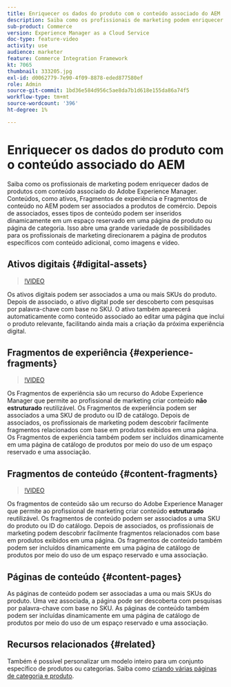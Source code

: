 ```yaml
---
title: Enriquecer os dados do produto com o conteúdo associado do AEM
description: Saiba como os profissionais de marketing podem enriquecer dados de produtos com conteúdo associado do Adobe Experience Manager adicionando dinamicamente conteúdo de marketing às páginas de produtos. Isso abre uma grande variedade de possibilidades para os profissionais de marketing direcionarem páginas de produtos específicas com conteúdo adicional, como imagens e vídeo.
sub-product: Commerce
version: Experience Manager as a Cloud Service
doc-type: feature-video
activity: use
audience: marketer
feature: Commerce Integration Framework
kt: 7065
thumbnail: 333205.jpg
exl-id: d0062779-7e90-4f09-8878-eded877580ef
role: Admin
source-git-commit: 1bd36e584d956c5ae8da7b1d618e155da86a74f5
workflow-type: tm+mt
source-wordcount: '396'
ht-degree: 1%

---
```


# Enriquecer os dados do produto com o conteúdo associado do AEM

Saiba como os profissionais de marketing podem enriquecer dados de produtos com conteúdo associado do Adobe Experience Manager. Conteúdos, como ativos, Fragmentos de experiência e Fragmentos de conteúdo no AEM podem ser associados a produtos de comércio. Depois de associados, esses tipos de conteúdo podem ser inseridos dinamicamente em um espaço reservado em uma página de produto ou página de categoria. Isso abre uma grande variedade de possibilidades para os profissionais de marketing direcionarem a página de produtos específicos com conteúdo adicional, como imagens e vídeo.

## Ativos digitais {#digital-assets}

>[!VIDEO](https://video.tv.adobe.com/v/339121/?quality=12&learn=on)

Os ativos digitais podem ser associados a uma ou mais SKUs do produto. Depois de associado, o ativo digital pode ser descoberto com pesquisas por palavra-chave com base no SKU. O ativo também aparecerá automaticamente como conteúdo associado ao editar uma página que inclui o produto relevante, facilitando ainda mais a criação da próxima experiência digital.

## Fragmentos de experiência {#experience-fragments}

>[!VIDEO](https://video.tv.adobe.com/v/333205/?quality=12&learn=on)

Os Fragmentos de experiência são um recurso do Adobe Experience Manager que permite ao profissional de marketing criar conteúdo **não estruturado** reutilizável. Os Fragmentos de experiência podem ser associados a uma SKU de produto ou ID de catálogo. Depois de associados, os profissionais de marketing podem descobrir facilmente fragmentos relacionados com base em produtos exibidos em uma página. Os Fragmentos de experiência também podem ser incluídos dinamicamente em uma página de catálogo de produtos por meio do uso de um espaço reservado e uma associação.

## Fragmentos de conteúdo {#content-fragments}

>[!VIDEO](https://video.tv.adobe.com/v/339182/?quality=12&learn=on)

Os fragmentos de conteúdo são um recurso do Adobe Experience Manager que permite ao profissional de marketing criar conteúdo **estruturado** reutilizável. Os fragmentos de conteúdo podem ser associados a uma SKU do produto ou ID do catálogo. Depois de associados, os profissionais de marketing podem descobrir facilmente fragmentos relacionados com base em produtos exibidos em uma página. Os fragmentos de conteúdo também podem ser incluídos dinamicamente em uma página de catálogo de produtos por meio do uso de um espaço reservado e uma associação.

## Páginas de conteúdo {#content-pages}

As páginas de conteúdo podem ser associadas a uma ou mais SKUs do produto. Uma vez associada, a página pode ser descoberta com pesquisas por palavra-chave com base no SKU. As páginas de conteúdo também podem ser incluídas dinamicamente em uma página de catálogo de produtos por meio do uso de um espaço reservado e uma associação.


## Recursos relacionados {#related}

Também é possível personalizar um modelo inteiro para um conjunto específico de produtos ou categorias. Saiba como [criando várias páginas de categoria e produto](./multi-template-usage.md).
